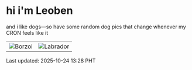 # hi i'm Leoben

and i like dogs—so have some random dog pics that change whenever my CRON feels like it

|  |  |
|--------|----------|
| ![Borzoi](https://random-dog-vercel.vercel.app/api/random-borzoi?v=1761283691) | ![Labrador](https://random-dog-vercel.vercel.app/api/random-labrador?v=1761283691) |

Last updated: 2025-10-24 13:28 PHT
